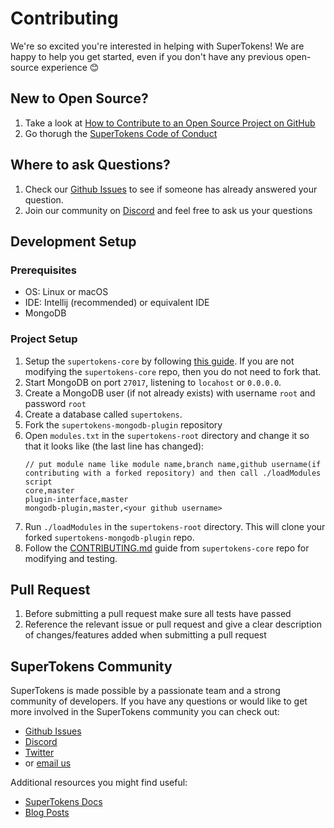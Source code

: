 
# Contributing

We're so excited you're interested in helping with SuperTokens! We are happy to help you get started, even if you don't have any previous open-source experience :blush:

## New to Open Source?
1. Take a look at [How to Contribute to an Open Source Project on GitHub](https://egghead.io/courses/how-to-contribute-to-an-open-source-project-on-github)
2. Go thorugh the [SuperTokens Code of Conduct](https://github.com/supertokens/supertokens-mongodb-plugin/blob/master/CODE_OF_CONDUCT.md)

## Where to ask Questions?
1. Check our [Github Issues](https://github.com/supertokens/supertokens-mongodb-plugin/issues) to see if someone has already answered your question.
2. Join our community on [Discord](https://supertokens.io/discord) and feel free to ask us your questions


## Development Setup
### Prerequisites
- OS: Linux or macOS
- IDE: Intellij (recommended) or equivalent IDE
- MongoDB

### Project Setup
1. Setup the `supertokens-core` by following [this guide](https://github.com/supertokens/supertokens-core/blob/master/CONTRIBUTING.md#development-setup). If you are not modifying the `supertokens-core` repo, then you do not need to fork that.
2. Start MongoDB on port `27017`, listening to `locahost` or `0.0.0.0`.
3. Create a MongoDB user (if not already exists) with username `root` and password `root`
4. Create a database called `supertokens`.
5. Fork the `supertokens-mongodb-plugin` repository
6. Open `modules.txt` in the `supertokens-root` directory and change it so that it looks like (the last line has changed):
   ```
   // put module name like module name,branch name,github username(if contributing with a forked repository) and then call ./loadModules script        
   core,master
   plugin-interface,master
   mongodb-plugin,master,<your github username>
   ```
7. Run `./loadModules` in the `supertokens-root` directory. This will clone your forked `supertokens-mongodb-plugin` repo.
8. Follow the [CONTRIBUTING.md](https://github.com/supertokens/supertokens-core/blob/master/CONTRIBUTING.md#modifying-code) guide from `supertokens-core` repo for modifying and testing.

## Pull Request
1. Before submitting a pull request make sure all tests have passed
2. Reference the relevant issue or pull request and give a clear description of changes/features added when submitting a pull request

## SuperTokens Community
SuperTokens is made possible by a passionate team and a strong community of developers. If you have any questions or would like to get more involved in the SuperTokens community you can check out:
  - [Github Issues](https://github.com/supertokens/supertokens-mongodb-plugin/issues)
  - [Discord](https://supertokens.io/discord)
  - [Twitter](https://twitter.com/supertokensio)
  - or [email us](mailto:team@supertokens.io)
  
Additional resources you might find useful:
  - [SuperTokens Docs](https://supertokens.io/docs/community/getting-started/installation)
  - [Blog Posts](https://supertokens.io/blog/)
